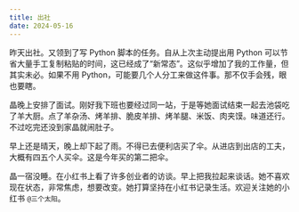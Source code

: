 ```yaml
---
title: 出社
date: 2024-05-16
---
```

昨天出社。又领到了写 Python 脚本的任务。自从上次主动提出用 Python 可以节省大量手工复制粘贴的时间，这已经成了“新常态”。这似乎增加了我的工作量，但其实未必。如果不用 Python，可能要几个人分工来做这件事。那不仅手会残，眼也要瞎。

晶晚上安排了面试。刚好我下班也要经过同一站，于是等她面试结束一起去池袋吃了羊大厨。点了羊杂汤、烤羊排、脆皮羊排、烤羊腿、米饭、肉夹馍。味道还行。不过吃完还没到家晶就闹肚子。

早上还是晴天，晚上却下起了雨。不得已去便利店买了伞。从进店到出店的工夫，大概有四五个人买伞。这是今年买的第二把伞。

晶一宿没睡。在小红书上看了许多创业者的访谈。早上把我拉起来谈话。她不喜欢现在状态，非常焦虑，想要改变。她打算坚持在小红书记录生活。欢迎关注她的小红书 `@三个太阳`。